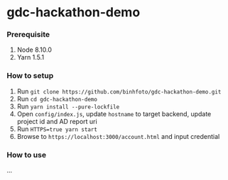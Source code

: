 # gdc-hackathon-demo

### Prerequisite
1. Node 8.10.0
2. Yarn 1.5.1

### How to setup
1. Run `git clone https://github.com/binhfoto/gdc-hackathon-demo.git`
2. Run `cd gdc-hackathon-demo`
3. Run `yarn install --pure-lockfile`
4. Open `config/index.js`, update `hostname` to target backend, update project id and AD report uri
5. Run `HTTPS=true yarn start`
6. Browse to `https://localhost:3000/account.html` and input credential

### How to use
... 